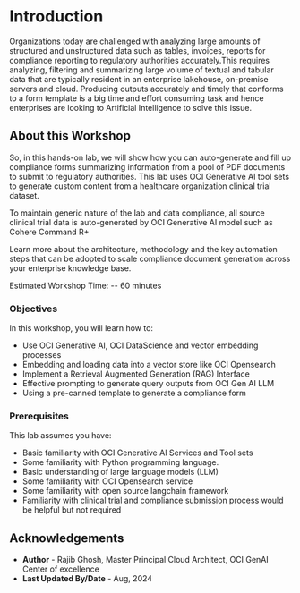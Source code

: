 # Introduction

Organizations today are challenged with analyzing large amounts of structured and unstructured data such as tables, invoices, reports for compliance reporting to regulatory authorities accurately.This requires analyzing, filtering and summarizing large volume of textual and tabular data that are typically resident in an enterprise lakehouse, on-premise servers and cloud. Producing outputs accurately and timely that conforms to a form template is a big time and effort consuming task and hence enterprises are looking to Artificial Intelligence to solve this issue.

## About this Workshop

So, in this hands-on lab, we will show how you can auto-generate and fill up compliance forms summarizing information from a pool of  PDF documents to submit to regulatory authorities. This lab uses OCI Generative AI tool sets to generate custom content from a healthcare organization clinical trial dataset. 

To maintain generic nature of the lab and data compliance, all source clinical trial data is auto-generated by OCI Generative AI model such as Cohere Command R+

Learn more about the architecture, methodology and the key automation steps that can be adopted to scale compliance document generation across your enterprise knowledge base.

Estimated Workshop Time: -- 60 minutes

### Objectives

In this workshop, you will learn how to:

* Use OCI Generative AI, OCI DataScience and vector embedding processes
* Embedding and loading data into a vector store like OCI Opensearch
* Implement a Retrieval Augmented Generation (RAG) Interface
* Effective prompting to generate query outputs from OCI Gen AI LLM
* Using a pre-canned template to generate a compliance form

### Prerequisites

This lab assumes you have:

* Basic familiarity with OCI Generative AI Services and Tool sets
* Some familiarity with Python programming language.
* Basic understanding of large language models (LLM)
* Some familiarity with OCI Opensearch service
* Some familiarity with open source langchain framework
* Familiarity with clinical trial and compliance submission process would be helpful but not required

## Acknowledgements

* **Author** - Rajib Ghosh, Master Principal Cloud Architect, OCI GenAI Center of excellence
* **Last Updated By/Date** - Aug, 2024
